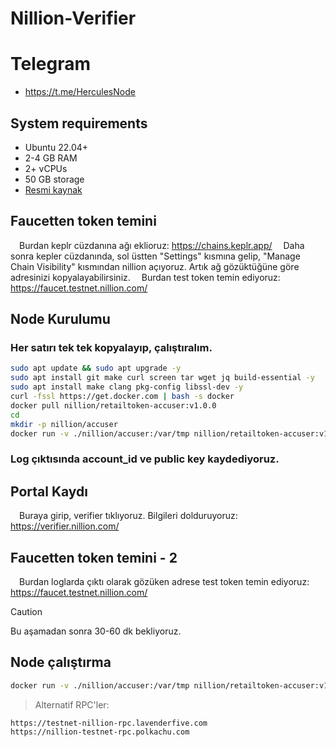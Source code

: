 # Nillion-Verifier

# Telegram
- https://t.me/HerculesNode

## System requirements
 - Ubuntu 22.04+
 - 2-4 GB RAM
 - 2+ vCPUs
 - 50 GB storage
- [Resmi kaynak](https://nillion.com/news/1007/)

## Faucetten token temini
&emsp;Burdan keplr cüzdanına ağı eklioruz: https://chains.keplr.app/
&emsp;Daha sonra kepler cüzdanında, sol üstten "Settings" kısmına gelip, "Manage Chain Visibility" kısmından nillion açıyoruz. Artık ağ gözüktüğüne göre adresinizi kopyalayabilirsiniz.
&emsp;Burdan test token temin ediyoruz: https://faucet.testnet.nillion.com/

## Node Kurulumu
### Her satırı tek tek kopyalayıp, çalıştıralım.
```bash
sudo apt update && sudo apt upgrade -y
sudo apt install git make curl screen tar wget jq build-essential -y 
sudo apt install make clang pkg-config libssl-dev -y
curl -fssl https://get.docker.com | bash -s docker
docker pull nillion/retailtoken-accuser:v1.0.0
cd
mkdir -p nillion/accuser
docker run -v ./nillion/accuser:/var/tmp nillion/retailtoken-accuser:v1.0.0 initialise
```

### Log çıktısında account_id ve public key kaydediyoruz.

## Portal Kaydı
&emsp;Buraya girip, verifier tıklıyoruz. Bilgileri dolduruyoruz: https://verifier.nillion.com/

## Faucetten token temini - 2
&emsp;Burdan loglarda çıktı olarak gözüken adrese test token temin ediyoruz: https://faucet.testnet.nillion.com/

> [!CAUTION]
> Bu aşamadan sonra 30-60 dk bekliyoruz.

## Node çalıştırma
```bash
docker run -v ./nillion/accuser:/var/tmp nillion/retailtoken-accuser:v1.0.0 --rpc-endpoint "<http://51.89.195.146:26657>" --block-start 4670666
```
> Alternatif RPC'ler:
```
https://testnet-nillion-rpc.lavenderfive.com
https://nillion-testnet-rpc.polkachu.com
```

